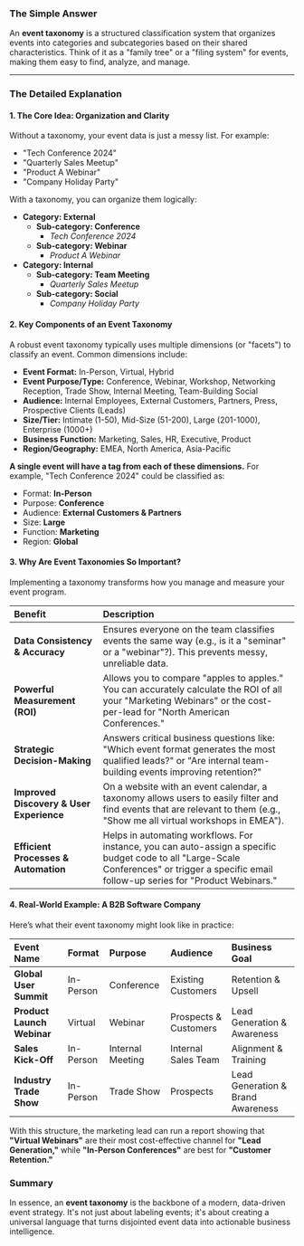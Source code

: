 ### The Simple Answer

An **event taxonomy** is a structured classification system that organizes events into categories and subcategories based on their shared characteristics. Think of it as a "family tree" or a "filing system" for events, making them easy to find, analyze, and manage.

---

### The Detailed Explanation

#### 1. The Core Idea: Organization and Clarity

Without a taxonomy, your event data is just a messy list. For example:
*   "Tech Conference 2024"
*   "Quarterly Sales Meetup"
*   "Product A Webinar"
*   "Company Holiday Party"

With a taxonomy, you can organize them logically:

*   **Category: External**
    *   **Sub-category: Conference**
        *   *Tech Conference 2024*
    *   **Sub-category: Webinar**
        *   *Product A Webinar*
*   **Category: Internal**
    *   **Sub-category: Team Meeting**
        *   *Quarterly Sales Meetup*
    *   **Sub-category: Social**
        *   *Company Holiday Party*

#### 2. Key Components of an Event Taxonomy

A robust event taxonomy typically uses multiple dimensions (or "facets") to classify an event. Common dimensions include:

*   **Event Format:** In-Person, Virtual, Hybrid
*   **Event Purpose/Type:** Conference, Webinar, Workshop, Networking Reception, Trade Show, Internal Meeting, Team-Building Social
*   **Audience:** Internal Employees, External Customers, Partners, Press, Prospective Clients (Leads)
*   **Size/Tier:** Intimate (1-50), Mid-Size (51-200), Large (201-1000), Enterprise (1000+)
*   **Business Function:** Marketing, Sales, HR, Executive, Product
*   **Region/Geography:** EMEA, North America, Asia-Pacific

**A single event will have a tag from each of these dimensions.** For example, "Tech Conference 2024" could be classified as:
*   Format: **In-Person**
*   Purpose: **Conference**
*   Audience: **External Customers & Partners**
*   Size: **Large**
*   Function: **Marketing**
*   Region: **Global**

#### 3. Why Are Event Taxonomies So Important?

Implementing a taxonomy transforms how you manage and measure your event program.

| Benefit | Description |
| :--- | :--- |
| **Data Consistency & Accuracy** | Ensures everyone on the team classifies events the same way (e.g., is it a "seminar" or a "webinar"?). This prevents messy, unreliable data. |
| **Powerful Measurement (ROI)** | Allows you to compare "apples to apples." You can accurately calculate the ROI of all your "Marketing Webinars" or the cost-per-lead for "North American Conferences." |
| **Strategic Decision-Making** | Answers critical business questions like: "Which event format generates the most qualified leads?" or "Are internal team-building events improving retention?" |
| **Improved Discovery & User Experience** | On a website with an event calendar, a taxonomy allows users to easily filter and find events that are relevant to them (e.g., "Show me all virtual workshops in EMEA"). |
| **Efficient Processes & Automation** | Helps in automating workflows. For instance, you can auto-assign a specific budget code to all "Large-Scale Conferences" or trigger a specific email follow-up series for "Product Webinars." |

#### 4. Real-World Example: A B2B Software Company

Here’s what their event taxonomy might look like in practice:

| Event Name | Format | Purpose | Audience | Business Goal |
| :--- | :--- | :--- | :--- | :--- |
| **Global User Summit** | In-Person | Conference | Existing Customers | Retention & Upsell |
| **Product Launch Webinar** | Virtual | Webinar | Prospects & Customers | Lead Generation & Awareness |
| **Sales Kick-Off** | In-Person | Internal Meeting | Internal Sales Team | Alignment & Training |
| **Industry Trade Show** | In-Person | Trade Show | Prospects | Lead Generation & Brand Awareness |

With this structure, the marketing lead can run a report showing that **"Virtual Webinars"** are their most cost-effective channel for **"Lead Generation,"** while **"In-Person Conferences"** are best for **"Customer Retention."**

### Summary

In essence, an **event taxonomy** is the backbone of a modern, data-driven event strategy. It's not just about labeling events; it's about creating a universal language that turns disjointed event data into actionable business intelligence.
